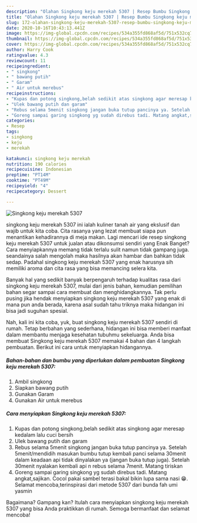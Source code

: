 ```yaml
---
description: "Olahan Singkong keju merekah 5307 | Resep Bumbu Singkong keju merekah 5307 Yang Paling Enak"
title: "Olahan Singkong keju merekah 5307 | Resep Bumbu Singkong keju merekah 5307 Yang Paling Enak"
slug: 172-olahan-singkong-keju-merekah-5307-resep-bumbu-singkong-keju-merekah-5307-yang-paling-enak
date: 2020-10-16T10:43:13.441Z
image: https://img-global.cpcdn.com/recipes/534a355fd868af5d/751x532cq70/singkong-keju-merekah-5307-foto-resep-utama.jpg
thumbnail: https://img-global.cpcdn.com/recipes/534a355fd868af5d/751x532cq70/singkong-keju-merekah-5307-foto-resep-utama.jpg
cover: https://img-global.cpcdn.com/recipes/534a355fd868af5d/751x532cq70/singkong-keju-merekah-5307-foto-resep-utama.jpg
author: Harry Cook
ratingvalue: 4.3
reviewcount: 11
recipeingredient:
- " singkong"
- " bawang putih"
- " Garam"
- " Air untuk merebus"
recipeinstructions:
- "Kupas dan potong singkong,belah sedikit atas singkong agar meresap kedalam lalu cuci bersih"
- "Ulek bawang putih dan garam"
- "Rebus selama 5menit singkong jangan buka tutup pancinya ya. Setelah 5menit/mendidih masukan bumbu tutup kembali panci selama 30menit dalam keadaan api tidak dinyalakan ya (jangan buka tutup juga). Setelah 30menit nyalakan kembali api n rebus selama 7menit. Matang tiriskan"
- "Goreng sampai garing singkong yg sudah direbus tadi. Matang angkat,sajikan. Cocol pakai sambel terasi bakal bikin lupa sama nasi 😁. Selamat mencoba,terinspirasi dari metode 5307 dari bunda fah umi yasmin"
categories:
- Resep
tags:
- singkong
- keju
- merekah

katakunci: singkong keju merekah 
nutrition: 190 calories
recipecuisine: Indonesian
preptime: "PT14M"
cooktime: "PT49M"
recipeyield: "4"
recipecategory: Dessert

---
```



![Singkong keju merekah 5307](https://img-global.cpcdn.com/recipes/534a355fd868af5d/751x532cq70/singkong-keju-merekah-5307-foto-resep-utama.jpg)


singkong keju merekah 5307 ini ialah kuliner tanah air yang ekslusif dan wajib untuk kita coba. Cita rasanya yang lezat membuat siapa pun menantikan kehadirannya di meja makan.
Lagi mencari ide resep singkong keju merekah 5307 untuk jualan atau dikonsumsi sendiri yang Enak Banget? Cara menyiapkannya memang tidak terlalu sulit namun tidak gampang juga. seandainya salah mengolah maka hasilnya akan hambar dan bahkan tidak sedap. Padahal singkong keju merekah 5307 yang enak harusnya sih memiliki aroma dan cita rasa yang bisa memancing selera kita.



Banyak hal yang sedikit banyak berpengaruh terhadap kualitas rasa dari singkong keju merekah 5307, mulai dari jenis bahan, kemudian pemilihan bahan segar sampai cara membuat dan menghidangkannya. Tak perlu pusing jika hendak menyiapkan singkong keju merekah 5307 yang enak di mana pun anda berada, karena asal sudah tahu triknya maka hidangan ini bisa jadi suguhan spesial.


Nah, kali ini kita coba, yuk, buat singkong keju merekah 5307 sendiri di rumah. Tetap berbahan yang sederhana, hidangan ini bisa memberi manfaat dalam membantu menjaga kesehatan tubuhmu sekeluarga. Anda bisa membuat Singkong keju merekah 5307 memakai 4 bahan dan 4 langkah pembuatan. Berikut ini cara untuk menyiapkan hidangannya.

<!--inarticleads1-->

##### Bahan-bahan dan bumbu yang diperlukan dalam pembuatan Singkong keju merekah 5307:

1. Ambil  singkong
1. Siapkan  bawang putih
1. Gunakan  Garam
1. Gunakan  Air untuk merebus




<!--inarticleads2-->

##### Cara menyiapkan Singkong keju merekah 5307:

1. Kupas dan potong singkong,belah sedikit atas singkong agar meresap kedalam lalu cuci bersih
1. Ulek bawang putih dan garam
1. Rebus selama 5menit singkong jangan buka tutup pancinya ya. Setelah 5menit/mendidih masukan bumbu tutup kembali panci selama 30menit dalam keadaan api tidak dinyalakan ya (jangan buka tutup juga). Setelah 30menit nyalakan kembali api n rebus selama 7menit. Matang tiriskan
1. Goreng sampai garing singkong yg sudah direbus tadi. Matang angkat,sajikan. Cocol pakai sambel terasi bakal bikin lupa sama nasi 😁. Selamat mencoba,terinspirasi dari metode 5307 dari bunda fah umi yasmin




Bagaimana? Gampang kan? Itulah cara menyiapkan singkong keju merekah 5307 yang bisa Anda praktikkan di rumah. Semoga bermanfaat dan selamat mencoba!
